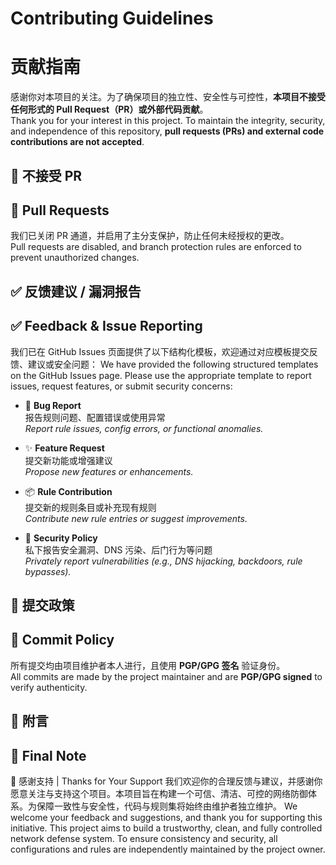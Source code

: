 # Contributing Guidelines  
# 贡献指南

感谢你对本项目的关注。为了确保项目的独立性、安全性与可控性，**本项目不接受任何形式的 Pull Request（PR）或外部代码贡献**。  
Thank you for your interest in this project. To maintain the integrity, security, and independence of this repository, **pull requests (PRs) and external code contributions are not accepted**.

## 🚫 不接受 PR  
## 🚫 Pull Requests

我们已关闭 PR 通道，并启用了主分支保护，防止任何未经授权的更改。  
Pull requests are disabled, and branch protection rules are enforced to prevent unauthorized changes.

## ✅ 反馈建议 / 漏洞报告  
## ✅ Feedback & Issue Reporting

我们已在 GitHub Issues 页面提供了以下结构化模板，欢迎通过对应模板提交反馈、建议或安全问题：
We have provided the following structured templates on the GitHub Issues page. Please use the appropriate template to report issues, request features, or submit security concerns:
- 🐞 **Bug Report**  
  报告规则问题、配置错误或使用异常  
  *Report rule issues, config errors, or functional anomalies.*

- ✨ **Feature Request**  
  提交新功能或增强建议  
  *Propose new features or enhancements.*

- 📦 **Rule Contribution**  
  提交新的规则条目或补充现有规则  
  *Contribute new rule entries or suggest improvements.*

- 🔐 **Security Policy**  
  私下报告安全漏洞、DNS 污染、后门行为等问题  
  *Privately report vulnerabilities (e.g., DNS hijacking, backdoors, rule bypasses).*

## 🔐 提交政策
## 🔐 Commit Policy  

所有提交均由项目维护者本人进行，且使用 **PGP/GPG 签名** 验证身份。  
All commits are made by the project maintainer and are **PGP/GPG signed** to verify authenticity.

## 📎 附言  
## 📎 Final Note

🙌 感谢支持 | Thanks for Your Support
我们欢迎你的合理反馈与建议，并感谢你愿意关注与支持这个项目。本项目旨在构建一个可信、清洁、可控的网络防御体系。为保障一致性与安全性，代码与规则集将始终由维护者独立维护。 
We welcome your feedback and suggestions, and thank you for supporting this initiative.
This project aims to build a trustworthy, clean, and fully controlled network defense system. To ensure consistency and security, all configurations and rules are independently maintained by the project owner.
